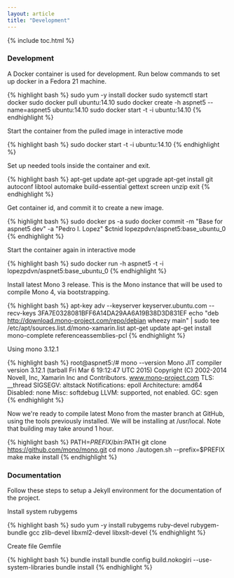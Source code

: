 ```yaml
---
layout: article
title: "Development"
---
```


{% include toc.html %}

### Development

A Docker container is used for development. Run below commands to set up docker in a Fedora 21 machine.

{% highlight bash %}
sudo yum -y install docker
sudo systemctl start docker
sudo docker pull ubuntu:14.10
sudo docker create -h aspnet5 --name=aspnet5 ubuntu:14.10
sudo docker start -t -i ubuntu:14.10
{% endhighlight %}

Start the container from the pulled image in interactive mode

{% highlight bash %}
sudo docker start -t -i ubuntu:14.10
{% endhighlight %}

Set up needed tools inside the container and exit.

{% highlight bash %}
apt-get update
apt-get upgrade
apt-get install git autoconf libtool automake build-essential gettext screen unzip
exit
{% endhighlight %}

Get container id, and commit it to create a new image.

{% highlight bash %}
sudo docker ps -a
sudo docker commit -m "Base for aspnet5 dev" -a "Pedro I. Lopez" $ctnid lopezpdvn/aspnet5:base_ubuntu_0
{% endhighlight %}

Start the container again in interactive mode

{% highlight bash %}
sudo docker run -h aspnet5 -t -i lopezpdvn/aspnet5:base_ubuntu_0
{% endhighlight %}

Install latest Mono 3 release. This is the Mono instance that will be used to compile Mono 4, via bootstrapping.

{% highlight bash %}
apt-key adv --keyserver keyserver.ubuntu.com --recv-keys 3FA7E0328081BFF6A14DA29AA6A19B38D3D831EF
echo "deb http://download.mono-project.com/repo/debian wheezy main" | sudo tee /etc/apt/sources.list.d/mono-xamarin.list
apt-get update
apt-get install mono-complete referenceassemblies-pcl
{% endhighlight %}

Using mono 3.12.1

{% highlight bash %}
root@aspnet5:/# mono --version
Mono JIT compiler version 3.12.1 (tarball Fri Mar  6 19:12:47 UTC 2015)
Copyright (C) 2002-2014 Novell, Inc, Xamarin Inc and Contributors.
www.mono-project.com
        TLS:           __thread
        SIGSEGV:       altstack
        Notifications: epoll
        Architecture:  amd64
        Disabled:      none
        Misc:          softdebug 
        LLVM:          supported, not enabled.
        GC:            sgen
{% endhighlight %}

Now we're ready to compile latest Mono from the master branch at GitHub, using the tools previously installed. We will be installing at /usr/local. Note that building may take around 1 hour.

{% highlight bash %}
PATH=$PREFIX/bin:$PATH
git clone https://github.com/mono/mono.git
cd mono
./autogen.sh --prefix=$PREFIX
make
make install
{% endhighlight %}

### Documentation

Follow these steps to setup a Jekyll environment for the documentation of the project.

Install system rubygems

{% highlight bash %}
sudo yum -y install rubygems ruby-devel rubygem-bundle gcc
zlib-devel libxml2-devel libxslt-devel
{% endhighlight %}

Create file Gemfile

{% highlight bash %}
bundle install
bundle config build.nokogiri --use-system-libraries
bundle install
{% endhighlight %}
